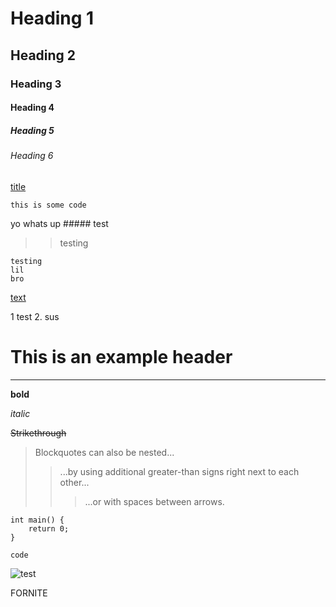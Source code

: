 <!-- +++
title = "Why we should abolish fornite."
user = "Bay"
date = auto-generate
duration = auto-generate
words = auto-generate
+++ -->

# Heading 1
## Heading 2
### Heading 3
#### Heading 4
##### Heading 5
###### Heading 6

[title](link)

[]()

`this is some code`

yo whats up ##### test


>> testing

```
testing 
lil
bro
```

[text](text)

1 test
2. sus

# This is an example header

---

**bold**

*italic*

~~Strikethrough~~

> Blockquotes can also be nested...
>> ...by using additional greater-than signs right next to each other...
> > > ...or with spaces between arrows.

```
int main() {
    return 0;
}
```

`code`

![test](https://google.com)

FORNITE 